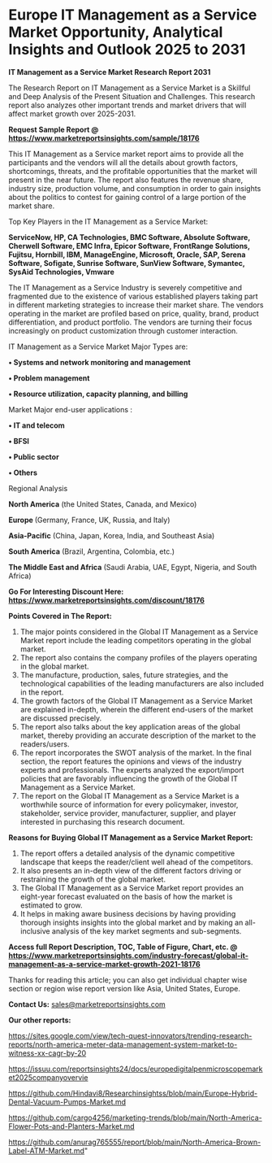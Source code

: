  # Europe IT Management as a Service Market Opportunity, Analytical Insights and Outlook 2025 to 2031

<strong>IT Management as a Service Market Research Report 2031</strong>

The Research Report on IT Management as a Service Market is a Skillful and Deep Analysis of the Present Situation and Challenges. This research report also analyzes other important trends and market drivers that will affect market growth over 2025-2031.

<strong>Request Sample Report @ <a href=https://www.marketreportsinsights.com/sample/18176>https://www.marketreportsinsights.com/sample/18176</a></strong>

This IT Management as a Service market report aims to provide all the participants and the vendors will all the details about growth factors, shortcomings, threats, and the profitable opportunities that the market will present in the near future. The report also features the revenue share, industry size, production volume, and consumption in order to gain insights about the politics to contest for gaining control of a large portion of the market share.

Top Key Players in the IT Management as a Service Market:

<strong>ServiceNow, HP, CA Technologies, BMC Software, Absolute Software, Cherwell Software, EMC Infra, Epicor Software, FrontRange Solutions, Fujitsu, Hornbill, IBM, ManageEngine, Microsoft, Oracle, SAP, Serena Software, Sofigate, Sunrise Software, SunView Software, Symantec, SysAid Technologies, Vmware</strong>

The IT Management as a Service Industry is severely competitive and fragmented due to the existence of various established players taking part in different marketing strategies to increase their market share. The vendors operating in the market are profiled based on price, quality, brand, product differentiation, and product portfolio. The vendors are turning their focus increasingly on product customization through customer interaction.

IT Management as a Service Market Major Types are:

<strong>• Systems and network monitoring and management

• Problem management

• Resource utilization, capacity planning, and billing</strong>

Market Major end-user applications :

<strong>• IT and telecom

• BFSI

• Public sector

• Others</strong>

Regional Analysis

</u><strong><b>North America</b></strong> (the United States, Canada, and Mexico)

<strong><b>Europe </b></strong>(Germany, France, UK, Russia, and Italy)

<strong><b>Asia-Pacific</b></strong> (China, Japan, Korea, India, and Southeast Asia)

<strong><b>South America</b></strong> (Brazil, Argentina, Colombia, etc.)

<strong><b>The Middle East and Africa</b></strong> (Saudi Arabia, UAE, Egypt, Nigeria, and South Africa)

<strong>Go For Interesting Discount Here: <a href=https://www.marketreportsinsights.com/discount/18176>https://www.marketreportsinsights.com/discount/18176</a></strong>

<strong>Points Covered in The Report:</strong>
<ol>
  <li>The major points considered in the Global IT Management as a Service Market report include the leading competitors operating in the global market.</li>
  <li>The report also contains the company profiles of the players operating in the global market.</li>
  <li>The manufacture, production, sales, future strategies, and the technological capabilities of the leading manufacturers are also included in the report.</li>
  <li>The growth factors of the Global IT Management as a Service Market are explained in-depth, wherein the different end-users of the market are discussed precisely.</li>
  <li>The report also talks about the key application areas of the global market, thereby providing an accurate description of the market to the readers/users.</li>
  <li>The report incorporates the SWOT analysis of the market. In the final section, the report features the opinions and views of the industry experts and professionals. The experts analyzed the export/import policies that are favorably influencing the growth of the Global IT Management as a Service Market.</li>
  <li>The report on the Global IT Management as a Service Market is a worthwhile source of information for every policymaker, investor, stakeholder, service provider, manufacturer, supplier, and player interested in purchasing this research document.</li>
</ol>
<strong>Reasons for Buying Global IT Management as a Service Market Report:</strong>

<ol>
  <li>The report offers a detailed analysis of the dynamic competitive landscape that keeps the reader/client well ahead of the competitors.</li>
  <li>It also presents an in-depth view of the different factors driving or restraining the growth of the global market.</li>
  <li>The Global IT Management as a Service Market report provides an eight-year forecast evaluated on the basis of how the market is estimated to grow.</li>
  <li>It helps in making aware business decisions by having providing thorough insights insights into the global market and by making an all-inclusive analysis of the key market segments and sub-segments.</li>
</ol>
<strong>Access full Report Description, TOC, Table of Figure, Chart, etc. @ <a href=https://www.marketreportsinsights.com/industry-forecast/global-it-management-as-a-service-market-growth-2021-18176>https://www.marketreportsinsights.com/industry-forecast/global-it-management-as-a-service-market-growth-2021-18176</a></strong>


Thanks for reading this article; you can also get individual chapter wise section or region wise report version like Asia, United States, Europe.

<strong>Contact Us:</strong>
sales@marketreportsinsights.com

<strong>Our other reports:</strong>

<a href=https://sites.google.com/view/tech-quest-innovators/trending-research-reports/north-america-meter-data-management-system-market-to-witness-xx-cagr-by-20>https://sites.google.com/view/tech-quest-innovators/trending-research-reports/north-america-meter-data-management-system-market-to-witness-xx-cagr-by-20</a>

<a href=https://issuu.com/reportsinsights24/docs/europedigitalpenmicroscopemarket2025companyovervie>https://issuu.com/reportsinsights24/docs/europedigitalpenmicroscopemarket2025companyovervie</a>

<a href=https://github.com/Hindavi8/Researchinsightss/blob/main/Europe-Hybrid-Dental-Vacuum-Pumps-Market.md>https://github.com/Hindavi8/Researchinsightss/blob/main/Europe-Hybrid-Dental-Vacuum-Pumps-Market.md</a>

<a href=https://github.com/cargo4256/marketing-trends/blob/main/North-America-Flower-Pots-and-Planters-Market.md>https://github.com/cargo4256/marketing-trends/blob/main/North-America-Flower-Pots-and-Planters-Market.md</a>

<a href=https://github.com/anurag765555/report/blob/main/North-America-Brown-Label-ATM-Market.md>https://github.com/anurag765555/report/blob/main/North-America-Brown-Label-ATM-Market.md</a>"
